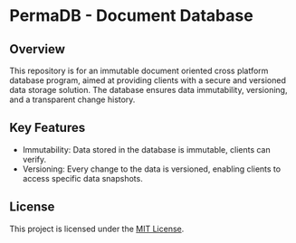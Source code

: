 # PermaDB - Document Database

## Overview

This repository is for an immutable document oriented cross platform database program, aimed at providing clients with a secure and versioned data storage solution. The database ensures data immutability, versioning, and a transparent change history.

## Key Features

- Immutability: Data stored in the database is immutable, clients can verify.
- Versioning: Every change to the data is versioned, enabling clients to access specific data snapshots.

## License

This project is licensed under the [MIT License](LICENSE).
